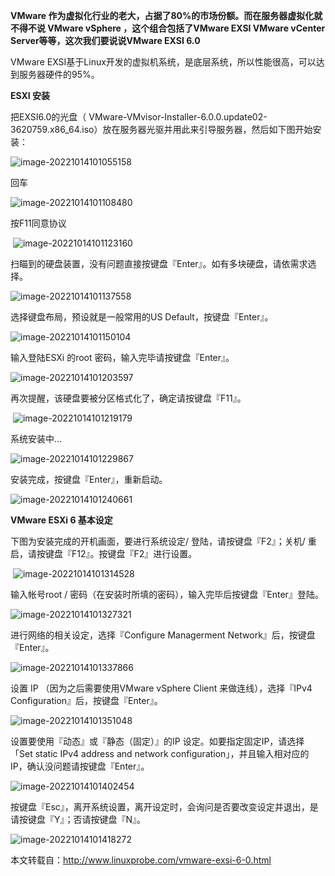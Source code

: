 **VMware 作为虚拟化行业的老大，占据了80%的市场份额。而在服务器虚拟化就不得不说 VMware vSphere ，这个组合包括了VMware EXSI VMware vCenter Server等等，这次我们要说说VMware EXSI 6.0**

VMware EXSI基于Linux开发的虚拟机系统，是底层系统，所以性能很高，可以达到服务器硬件的95%。

**ESXI 安装**

把EXSI6.0的光盘（ VMware-VMvisor-Installer-6.0.0.update02-3620759.x86_64.iso）放在服务器光驱并用此来引导服务器，然后如下图开始安装：

  ![image-20221014101055158](../Image/image-20221014101055158.png)

回车

   ![image-20221014101108480](../Image/image-20221014101108480.png)

按F11同意协议

​    ![image-20221014101123160](../Image/image-20221014101123160.png)

扫瞄到的硬盘装置，没有问题直接按键盘『Enter』。如有多块硬盘，请依需求选择。

   ![image-20221014101137558](../Image/image-20221014101137558.png)

选择键盘布局，预设就是一般常用的US Default，按键盘『Enter』。

   ![image-20221014101150104](../Image/image-20221014101150104.png)

输入登陆ESXi 的root 密码，输入完毕请按键盘『Enter』。

![image-20221014101203597](../Image/image-20221014101203597.png)

再次提醒，该硬盘要被分区格式化了，确定请按键盘『F11』。

​    ![image-20221014101219179](../Image/image-20221014101219179.png)

系统安装中…

 ![image-20221014101229867](../Image/image-20221014101229867.png)

安装完成，按键盘『Enter』，重新启动。

![image-20221014101240661](../Image/image-20221014101240661.png)

**VMware ESXi 6 基本设定**

下图为安装完成的开机画面，要进行系统设定/ 登陆，请按键盘『F2』；关机/ 重启，请按键盘『F12』。按键盘『F2』进行设置。

​    ![image-20221014101314528](../Image/image-20221014101314528.png)

输入帐号root / 密码（在安装时所填的密码），输入完毕后按键盘『Enter』登陆。

 ![image-20221014101327321](../Image/image-20221014101327321.png)

进行网络的相关设定，选择『Configure Managerment Network』后，按键盘『Enter』。

![image-20221014101337866](../Image/image-20221014101337866.png)

设置 IP （因为之后需要使用VMware vSphere Client 来做连线），选择『IPv4 Configuration』后，按键盘『Enter』。

   ![image-20221014101351048](../Image/image-20221014101351048.png)

设置要使用『动态』或『静态（固定）』的IP 设定。如要指定固定IP，请选择「Set static IPv4 address and network configuration」，并且输入相对应的IP，确认没问题请按键盘『Enter』。

 ![image-20221014101402454](../Image/image-20221014101402454.png)

按键盘『Esc』，离开系统设置，离开设定时，会询问是否要改变设定并退出，是请按键盘『Y』；否请按键盘『N』。

   ![image-20221014101418272](../Image/image-20221014101418272.png)

本文转载自：http://www.linuxprobe.com/vmware-exsi-6-0.html